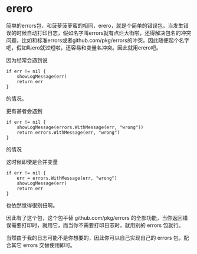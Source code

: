 # erero
简单的errors包，和菠萝菠萝蜜的相同，erero，就是个简单的错误包，当发生错误的时候自动打印日志，假如名字叫errors就有点烂大街啦，还得解决包名的冲突问题，比如和标准errors或者github.com/pkg/errors的冲突。因此随便起个名字吧，假如叫ero就过短啦，还容易和变量名冲突。因此就用erero吧。

因为经常会遇到说
```
if err != nil {
    showLogMessage(err)
    return err
}
```
的情况。

更有甚者会遇到
```
if err != nil {
    showLogMessage(errors.WithMessage(err, "wrong"))
    return errors.WithMessage(err, "wrong")
}
```
的情况

这时候即使是合并变量
```
if err != nil {
    err = errors.WithMessage(err, "wrong")
    showLogMessage(err)
    return err
}
```
也依然觉得很别扭啊。

因此有了这个包，这个包平替 github.com/pkg/errors 的全部功能，当你返回错误需要打印时，就用它，而当你不需要打印日志时，就用别的 errors 包就行。

当然由于我的日志可能不是你想要的，因此你可以自己实现自己的 errors 包，配合其它 errors 交替使用即可。
